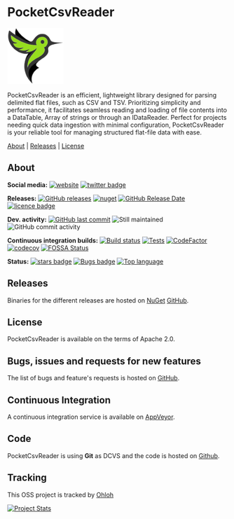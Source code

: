 # PocketCsvReader

![Logo](https://github.com/Seddryck/PocketCsvReader/raw/main/pocket-csv-reader.png)

PocketCsvReader is an efficient, lightweight library designed for parsing delimited flat files, such as CSV and TSV. Prioritizing simplicity and performance, it facilitates seamless reading and loading of file contents into a DataTable, Array of strings or through an IDataReader. Perfect for projects needing quick data ingestion with minimal configuration, PocketCsvReader is your reliable tool for managing structured flat-file data with ease.

[About][] | [Releases][] | [License][]

[About]: #about (About)
[Releases]: #releases (Releases)
[License]: #license (License)

## About

**Social media:** [![website](https://img.shields.io/badge/website-seddryck.github.io/PocketCsvReader-fe762d.svg)](https://seddryck.github.io/PocketCsvReader)
[![twitter badge](https://img.shields.io/badge/twitter%20PocketCsvReader-@Seddryck-blue.svg?style=flat&logo=twitter)](https://twitter.com/Seddryck)

**Releases:** [![GitHub releases](https://img.shields.io/github/v/release/seddryck/PocketCsvReader?label=GitHub%20releases)](https://github.com/seddryck/PocketCsvReader/releases/latest) 
[![nuget](https://img.shields.io/nuget/v/PocketCsvReader.svg)](https://www.nuget.org/packages/PocketCsvReader/) [![GitHub Release Date](https://img.shields.io/github/release-date/seddryck/PocketCsvReader.svg)](https://github.com/Seddryck/PocketCsvReader/releases/latest) [![licence badge](https://img.shields.io/badge/License-Apache%202.0-yellow.svg)](https://github.com/Seddryck/PocketCsvReader/blob/master/LICENSE) 

**Dev. activity:** [![GitHub last commit](https://img.shields.io/github/last-commit/Seddryck/PocketCsvReader.svg)](https://github.com/Seddryck/PocketCsvReader/commits)
![Still maintained](https://img.shields.io/maintenance/yes/2024.svg)
![GitHub commit activity](https://img.shields.io/github/commit-activity/y/Seddryck/PocketCsvReader)

**Continuous integration builds:** [![Build status](https://ci.appveyor.com/api/projects/status/t3d6qtln4hcjyrkl?svg=true)](https://ci.appveyor.com/project/Seddryck/PocketCsvReader/)
[![Tests](https://img.shields.io/appveyor/tests/seddryck/PocketCsvReader.svg)](https://ci.appveyor.com/project/Seddryck/PocketCsvReader/build/tests)
[![CodeFactor](https://www.codefactor.io/repository/github/seddryck/PocketCsvReader/badge)](https://www.codefactor.io/repository/github/seddryck/PocketCsvReader)
[![codecov](https://codecov.io/github/Seddryck/PocketCsvReader/branch/main/graph/badge.svg?token=PCRL1Y6JVR)](https://codecov.io/github/Seddryck/PocketCsvReader)
[![FOSSA Status](https://app.fossa.com/api/projects/git%2Bgithub.com%2FSeddryck%2FPocketCsvReader.svg?type=shield)](https://app.fossa.com/projects/git%2Bgithub.com%2FSeddryck%2FPocketCsvReader?ref=badge_shield)

**Status:** [![stars badge](https://img.shields.io/github/stars/Seddryck/PocketCsvReader.svg)](https://github.com/Seddryck/PocketCsvReader/stargazers)
[![Bugs badge](https://img.shields.io/github/issues/Seddryck/PocketCsvReader/bug.svg?color=red&label=Bugs)](https://github.com/Seddryck/PocketCsvReader/issues?utf8=%E2%9C%93&q=is:issue+is:open+label:bug+)
[![Top language](https://img.shields.io/github/languages/top/seddryck/PocketCsvReader.svg)](https://github.com/Seddryck/PocketCsvReader/search?l=C%23)

## Releases

Binaries for the different releases are hosted on [NuGet](https://www.nuget.org/packages/?q=PocketCsvReader) [GitHub](https://github.com/Seddryck/PocketCsvReader/releases).

## License

PocketCsvReader is available on the terms of Apache 2.0.

## Bugs, issues and requests for new features

The list of bugs and feature's requests is hosted on [GitHub](https://github.com/Seddryck/PocketCsvReader/issues).

## Continuous Integration

A continuous integration service is available on [AppVeyor](https://ci.appveyor.com/project/Seddryck/pocketcsvreader/).

## Code

PocketCsvReader is using **Git** as DCVS and the code is hosted on [Github](https://github.com/Seddryck/PocketCsvReader).

## Tracking

This OSS project is tracked by [Ohloh](http://www.ohloh.net/p/pocketcsvreader)

[![Project Stats](https://www.ohloh.net/p/pocketcsvreader/widgets/project_thin_badge.gif)](https://www.ohloh.net/p/pocketcsvreader)
